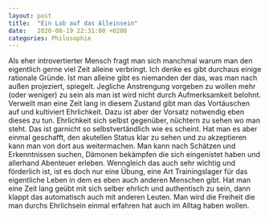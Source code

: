 ```yaml
---
layout: post
title:  "Ein Lob auf das Alleinsein"
date:   2020-08-19 22:31:00 +0200
categories: Philosophie
---
```

Als eher introvertierter Mensch fragt man sich manchmal warum man den eigentlich gerne viel Zeit alleine verbringt. Ich denke es gibt durchaus einige rationale Gründe.
Ist man alleine gibt es niemanden der das, was man nach außen projeziert, spiegelt. Jegliche Anstrengung vorgeben zu wollen mehr (oder weniger) zu sein als man ist wird nicht durch Aufmerksamkeit belohnt. Verweilt man eine Zeit lang in diesem Zustand gibt man das Vortäuschen auf und kultiviert Ehrlichkeit. Dazu ist aber der Vorsatz notwendig eben dieses zu tun. Ehrlichkeit sich selbst gegenüber, nüchtern zu sehen wo man steht. Das ist garnicht so selbstvertändlich wie es scheint. Hat man es aber einmal geschafft, den akutellen Status klar zu sehen und zu akzeptieren kann man von dort aus weitermachen. Man kann nach Schätzen und Erkenntnissen suchen, Dämonen bekämpfen die sich eingenistet haben und allerhand Abenteuer erleben. Wenngleich das auch sehr wichtig und förderlich ist, ist es doch nur eine Übung, eine Art Trainingslager für das eigentliche Leben in dem es eben auch anderen Menschen gibt. Hat man eine Zeit lang geübt mit sich selber ehrlich und authentisch zu sein, dann klappt das automatisch auch mit anderen Leuten. Man wird die Freiheit die man durchs Ehrlichsein einmal erfahren hat auch im Alltag haben wollen.
